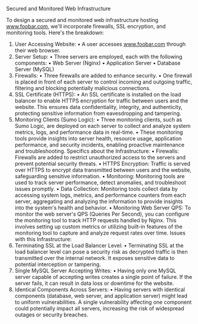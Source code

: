 Secured and Monitored Web Infrastructure

To design a secured and monitored web infrastructure hosting www.foobar.com, we'll incorporate firewalls, SSL encryption, and monitoring tools. Here's the breakdown:
1.	User Accessing Website:
•	A user accesses www.foobar.com through their web browser.
2.	Server Setup:
•	Three servers are employed, each with the following components:
•	Web Server (Nginx)
•	Application Server
•	Database Server (MySQL)
3.	Firewalls:
•	Three firewalls are added to enhance security.
•	One firewall is placed in front of each server to control incoming and outgoing traffic, filtering and blocking potentially malicious connections.
4.	SSL Certificate (HTTPS):
•	An SSL certificate is installed on the load balancer to enable HTTPS encryption for traffic between users and the website. This ensures data confidentiality, integrity, and authenticity, protecting sensitive information from eavesdropping and tampering.
5.	Monitoring Clients (Sumo Logic):
•	Three monitoring clients, such as Sumo Logic, are deployed on each server to collect and analyze system metrics, logs, and performance data in real-time.
•	These monitoring tools provide insights into server health, resource usage, application performance, and security incidents, enabling proactive maintenance and troubleshooting.
Specifics about the Infrastructure:
•	Firewalls: Firewalls are added to restrict unauthorized access to the servers and prevent potential security threats.
•	HTTPS Encryption: Traffic is served over HTTPS to encrypt data transmitted between users and the website, safeguarding sensitive information.
•	Monitoring: Monitoring tools are used to track server performance, detect anomalies, and troubleshoot issues promptly.
•	Data Collection: Monitoring tools collect data by accessing system logs, metrics, and performance counters from each server, aggregating and analyzing the information to provide insights into the system's health and behavior.
•	Monitoring Web Server QPS: To monitor the web server's QPS (Queries Per Second), you can configure the monitoring tool to track HTTP requests handled by Nginx. This involves setting up custom metrics or utilizing built-in features of the monitoring tool to capture and analyze request rates over time.
Issues with this Infrastructure:
1.	Terminating SSL at the Load Balancer Level:
•	Terminating SSL at the load balancer level can pose a security risk as decrypted traffic is then transmitted over the internal network. It exposes sensitive data to potential interception or tampering.
2.	Single MySQL Server Accepting Writes:
•	Having only one MySQL server capable of accepting writes creates a single point of failure. If the server fails, it can result in data loss or downtime for the website.
3.	Identical Components Across Servers:
•	Having servers with identical components (database, web server, and application server) might lead to uniform vulnerabilities. A single vulnerability affecting one component could potentially impact all servers, increasing the risk of widespread outages or security breaches.